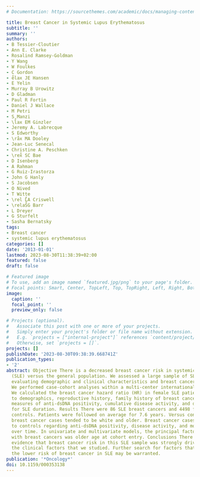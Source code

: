 ```yaml
---
# Documentation: https://sourcethemes.com/academic/docs/managing-content/

title: Breast Cancer in Systemic Lupus Erythematosus
subtitle: ''
summary: ''
authors:
- B Tessier-Cloutier
- Ann E. Clarke
- Rosalind Ramsey-Goldman
- Y Wang
- W Foulkes
- C Gordon
- e̊lax JE Hansen
- E Yelin
- Murray B Urowitz
- D Gladman
- Paul R Fortin
- Daniel J Wallace
- M Petri
- S Manzi
- \l̊ax EM Ginzler
- Jeremy A. Labrecque
- S Edworthy
- \råx MA Dooley
- Jean-Luc Senecal
- Christine A. Peschken
- \rex̊ SC Bae
- D Isenberg
- A Rahman
- G Ruiz-Irastorza
- John G Hanly
- S Jacobsen
- O Nived
- T Witte
- \rel ̊LA Criswell
- \relaS̊G Barr
- L Dreyer
- G Sturfelt
- Sasha Bernatsky
tags:
- Breast cancer
- systemic lupus erythematosus
categories: []
date: '2013-01-01'
lastmod: 2023-08-30T11:38:39+02:00
featured: false
draft: false

# Featured image
# To use, add an image named `featured.jpg/png` to your page's folder.
# Focal points: Smart, Center, TopLeft, Top, TopRight, Left, Right, BottomLeft, Bottom, BottomRight.
image:
  caption: ''
  focal_point: ''
  preview_only: false

# Projects (optional).
#   Associate this post with one or more of your projects.
#   Simply enter your project's folder or file name without extension.
#   E.g. `projects = ["internal-project"]` references `content/project/deep-learning/index.md`.
#   Otherwise, set `projects = []`.
projects: []
publishDate: '2023-08-30T09:38:39.668741Z'
publication_types:
- '2'
abstract: Objective There is a decreased breast cancer risk in systemic lupus erythematosus
  (SLE) versus the general population. We assessed a large sample of SLE patients,
  evaluating demographic and clinical characteristics and breast cancer risk. Methods
  We performed case-cohort analyses within a multi-center international SLE sample.
  We calculated the breast cancer hazard ratio (HR) in female SLE patients, relative
  to demographics, reproductive history, family history of breast cancer, and time-dependent
  measures of anti-dsDNA positivity, cumulative disease activity, and drugs, adjusted
  for SLE duration. Results There were 86 SLE breast cancers and 4498 female SLE cancer-free
  controls. Patients were followed on average for 7.6 years. Versus controls, SLE
  breast cancer cases tended to be white and older. Breast cancer cases were similar
  to controls regarding anti-dsDNA positivity, disease activity, and most drug exposures
  over time. In univariate and multivariate models, the principal factor associated
  with breast cancers was older age at cohort entry. Conclusions There was little
  evidence that breast cancer risk in this SLE sample was strongly driven by any of
  the clinical factors that we studied. Further search for factors that determine
  the lower risk of breast cancer in SLE may be warranted.
publication: '*Oncology*'
doi: 10.1159/000353138
---
```

